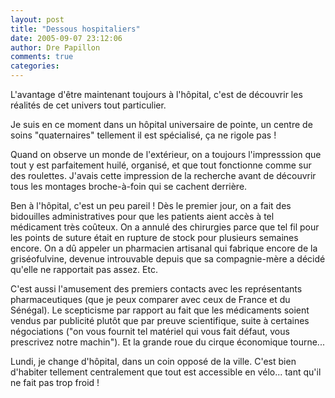 ```yaml
---
layout: post
title: "Dessous hospitaliers"
date: 2005-09-07 23:12:06
author: Dre Papillon
comments: true
categories: 
---
```



L'avantage d'être maintenant toujours à l'hôpital, c'est de découvrir les réalités de cet univers tout particulier.

Je suis en ce moment dans un hôpital universaire de pointe, un centre de soins "quaternaires" tellement il est spécialisé, ça ne rigole pas !

Quand on observe un monde de l'extérieur, on a toujours l'impresssion que tout y est parfaitement huilé, organisé, et que tout fonctionne comme sur des roulettes.  J'avais cette impression de la recherche avant de découvrir tous les montages broche-à-foin qui se cachent derrière.

Ben à l'hôpital, c'est un peu pareil !  Dès le premier jour, on a fait des bidouilles administratives pour que les patients aient accès à tel médicament très coûteux.  On a annulé des chirurgies parce que tel fil pour les points de suture était en rupture de stock pour plusieurs semaines encore.  On a dû appeler un pharmacien artisanal qui fabrique encore de la griséofulvine, devenue introuvable depuis que sa compagnie-mère a décidé qu'elle ne rapportait pas assez.  Etc.

C'est aussi l'amusement des premiers contacts avec les représentants pharmaceutiques (que je peux comparer avec ceux de France et du Sénégal).  Le scepticisme par rapport au fait que les médicaments soient vendus par publicité plutôt que par preuve scientifique, suite à certaines négociations ("on vous fournit tel matériel qui vous fait défaut, vous prescrivez notre machin").  Et la grande roue du cirque économique tourne...

Lundi, je change d'hôpital, dans un coin opposé de la ville.  C'est bien d'habiter tellement centralement que tout est accessible en vélo... tant qu'il ne fait pas trop froid !